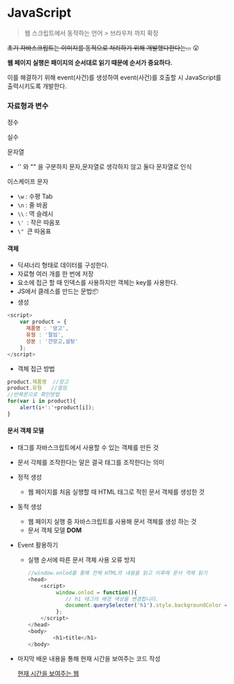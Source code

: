 # JavaScript

> 웹 스크립트에서 동작하는 언어 > 브라우저 까지 확장

~~초기 자바스크립트는 이미지를 동적으로 처리하기 위해 개발했다한다는...~~ :open_mouth:

**웹 페이지 실행은 패이지의 순서대로 읽기 때문에 순서가 중요하다.**

이를 해결하기 위해 event(사건)를 생성하여 event(사건)를 호출할 시 JavaScript를 출력시키도록 개발한다.

### 자료형과 변수

정수

실수

문자열 

- '' 와 "" 을 구분하지 문자,문자열로 생각하지 않고 둘다 문자열로 인식

이스케이프 문자

- `\w` : 수평 Tab
- `\n` : 줄 바꿈
- `\\` : 역 슬레시
- `\' `: 작은 따옴포
- `\" `큰 따옴표



#### 객체

- 딕셔너리 형태로 데이터를 구성한다.
- 자료형 여러 개를 한 번에 저장
- 요소에 접근 할 때 인덱스를 사용하지만 객체는 key를 사용한다.
- JS에서 클레스를 만드는 문법:package:
- 생성

```javascript
<script>
    var product = {
      제품명 : '망고',
      유형 : '절임',
      성분 : '건망고,설탕'
    };
</script>
```

  - 객체 접근 방법

```javascript
product.제품명  //망고
product.유형	 //절임
//반복문으로 확인방법
for(var i in product){
    alert(i+':'+product[i]);
}
```

#### 문서 객체 모델

- 태그를 자바스크립트에서 사용할  수 있는 객체를 만든 것
- 문서 각체를 조작한다는 말은 결국 태그를 조작한다는 의미

- 정적 생성

  - 웹 페이지를 처음 실행할 때 HTML 태그로 적힌 문서 객체를 생성한 것

- 동적 생성

  - 웹 페이지 실행 중 자바스크립트를 사용해 문서 객체를 생성 하는 것
  - 문서 객체 모델 **DOM**

- Event 활용하기

  - 실행 순서에 따른 문서 객체 사용 오류 방지

    ```javascript
    //window.onlod를 통해 전체 HTML의 내용을 읽고 이후에 문서 객체 읽기
    <head>
    	<script>
       		 window.onlod = function(){
        		// h1 태그의 배경 색상을 변경합니다.
        		document.querySelecter('h1').style.backgroundColor ='red';
    		 };
    	</script>
    </head>
    <body>
            <h1>title</h1>
    </body>
    ```

    

- 마지막 배운 내용을 통해 현재 시간을 보여주는 코드 작성

  [현재 시간을 보여주는 웹](https://github.com/daehyokkim/multicampus/blob/main/web_week4_student/src/main/webapp/javascriptpage/Clock_Event.html)